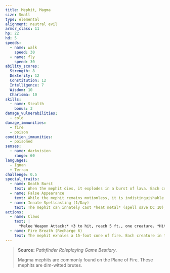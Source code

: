 ```yaml
---
title: Mephit, Magma
size: Small
type: elemental
alignment: neutral evil
armor_class: 11
hp: 22
hd: 5
speeds:
  - name: walk
    speed: 30
  - name: fly
    speed: 30
ability_scores:
  Strength: 8
  Dexterity: 12
  Constitution: 12
  Intelligence: 7
  Wisdom: 10
  Charisma: 10
skills:
  - name: Stealth
    bonus: 3
damage_vulnerabilities:
  - cold
damage_immunities:
  - fire
  - poison
condition_immunities:
  - poisoned
senses:
  - name: darkvision
    range: 60
languages:
  - Ignan
  - Terran
challenge: 0.5
special_traits:
  - name: Death Burst
    text: When the mephit dies, it explodes in a burst of lava. Each creature within 5 feet of it must make a DC 11 Dexterity saving throw, taking 7 (2d6) fire damage on a failed save, or half as much damage on a successful one.
  - name: False Appearance
    text: While the mephit remains motionless, it is indistinguishable from an ordinary mound of magma.
  - name: Innate Spellcasting (1/Day)
    text: The mephit can innately cast *heat metal* (spell save DC 10), requiring no material components. Its innate spellcasting ability is Charisma.
actions:
  - name: Claws
    text: |
      *Melee Weapon Attack:* +3 to hit, reach 5 ft., one creature. *Hit:* 3 (1d4 + 1) slashing damage plus 2 (1d4) fire damage.
  - name: Fire Breath (Recharge 6)
    text: The mephit exhales a 15-foot cone of fire. Each creature in that area must make a DC 11 Dexterity saving throw, taking 7 (2d6) fire damage on a failed save, or half as much damage on a successful one.
---
```


> **Source:** *Pathfinder Roleplaying Game Bestiary*.
>
> Magma mephits are commonly found on the Plane of Fire. These mephits are dim-witted brutes.

